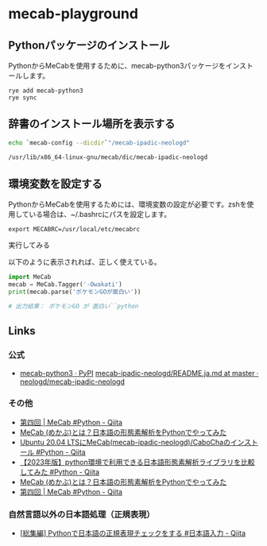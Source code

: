 # mecab-playground

## Pythonパッケージのインストール

PythonからMeCabを使用するために、mecab-python3パッケージをインストールします。

```
rye add mecab-python3
rye sync
```

## 辞書のインストール場所を表示する

```bash
echo `mecab-config --dicdir`"/mecab-ipadic-neologd"

/usr/lib/x86_64-linux-gnu/mecab/dic/mecab-ipadic-neologd
```


## 環境変数を設定する

PythonからMeCabを使用するためには、環境変数の設定が必要です。zshを使用している場合は、~/.bashrcにパスを設定します。

```
export MECABRC=/usr/local/etc/mecabrc
```

実行してみる

以下のように表示されれば、正しく使えている。

```python
import MeCab
mecab = MeCab.Tagger('-Owakati')
print(mecab.parse('ポケモンGOが面白い'))

# 出力結果： ポケモンGO が 面白い``python

```

## Links

### 公式

- [mecab-python3 · PyPI](https://pypi.org/project/mecab-python3/)
[mecab-ipadic-neologd/README.ja.md at master · neologd/mecab-ipadic-neologd](https://github.com/neologd/mecab-ipadic-neologd/blob/master/README.ja.md#mecab-ipadic-neologd-%E3%82%92%E3%82%A4%E3%83%B3%E3%82%B9%E3%83%88%E3%83%BC%E3%83%AB%E3%81%99%E3%82%8B%E6%BA%96%E5%82%99)

### その他

- [第四回 | MeCab #Python - Qiita](https://qiita.com/venect_qiita/items/5123b266478c4796db02#1-mecab%E3%81%AE%E3%82%A4%E3%83%B3%E3%82%B9%E3%83%88%E3%83%BC%E3%83%AB)
- [MeCab (めかぶ)とは？日本語の形態素解析をPythonでやってみた](https://www.internetacademy.jp/it/programming/programming-basic/what_is_mecab.html)
- [Ubuntu 20.04 LTSにMeCab(mecab-ipadic-neologd)/CaboChaのインストール #Python - Qiita](https://qiita.com/kado_u/items/e736600f8d295afb8bd9#mecab%E3%81%AE%E3%82%A4%E3%83%B3%E3%82%B9%E3%83%88%E3%83%BC%E3%83%AB)
- [【2023年版】python環境で利用できる日本語形態素解析ライブラリを比較してみた #Python - Qiita](https://qiita.com/e10persona/items/fddc795e70a05f3bc907)
- [MeCab (めかぶ)とは？日本語の形態素解析をPythonでやってみた](https://www.internetacademy.jp/it/programming/programming-basic/what_is_mecab.html)
- [第四回 | MeCab #Python - Qiita](https://qiita.com/venect_qiita/items/5123b266478c4796db02#1-mecab%E3%81%AE%E3%82%A4%E3%83%B3%E3%82%B9%E3%83%88%E3%83%BC%E3%83%AB)

### 自然言語以外の日本語処理（正規表現）

- [[総集編] Pythonで日本語の正規表現チェックをする #日本語入力 - Qiita](https://qiita.com/tikaranimaru/items/a2e85ae66bf75e16f74f)

